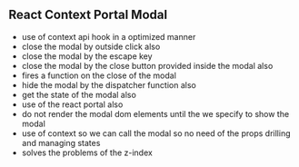 ## React Context Portal Modal

-   use of context api hook in a optimized manner
-   close the modal by outside click also
-   close the modal by the escape key
-   close the modal by the close button provided inside the modal also 
-   fires a function on the close of the modal
-   hide the modal by the dispatcher function also
-   get the state of the modal also
-   use of the react portal also
-   do not render the modal dom elements until the we specify to show the modal
-   use of context so we can call the modal so no need of the props drilling and managing states
-   solves the problems of the z-index
